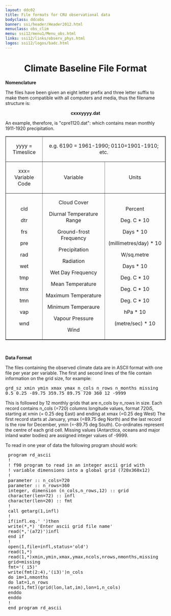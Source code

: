 ```yaml
---
layout: ddc02
title: File formats for CRU observational data
bodyclass: ddcobs
banner: ssi/header/Header2012.html
menuclass: obs_clim
menu: ssi12/menu1/Menu_obs.html
links: ssi12/links/observ_phys.html
logos: ssi12/logos/badc.html
---
```

 <div id="pagetitle">
 <h1 align="center">Climate Baseline File Format</h1>
 </div>
 <!-- End of Page Title Block -->
 
 <p></p>
 
 
 <p><a name="nm" id="nm"></a><b>Nomenclature</b></p>
 <p>The files have been given an eight letter prefix and three letter suffix to make them compatible
 with all computers and media, thus the filename structure is:</p>
 
 <p align="center"><b>cxxxyyyy.dat</b></p>
 
 <p>An example, therefore, is &quot;cpre1120.dat&quot;: which contains mean monthly 1911-1920 precipitation.</p>
 
 <table border="1" cellspacing="2" width="598" cellpadding="0" align="center">
 <tr>
 <td width="23%" height="17">
 <p align="center">yyyy = Timeslice</p>
 </td>
 <td width="78%" colspan="2" height="17">
 <p align="center">e.g. 6190 = 1961-1990; 0110=1901-1910; etc.</p>
 </td>
 </tr>
 <tr>
 <td width="23%" height="17">
 <p align="center">xxx= Variable Code</p>
 </td>
 <td width="39%" height="17">
 <p align="center">Variable</p>
 </td>
 <td width="39%" height="17">
 <p align="center">Units</p>
 </td>
 </tr>
 <tr>
 <td width="23%" height="17">
 <p align="center">cld</p>
 <p align="center">dtr</p>
 <p align="center">frs</p>
 <p align="center">pre</p>
 <p align="center">rad</p>
 <p align="center">wet</p>
 <p align="center">tmp</p>
 <p align="center">tmx</p>
 <p align="center">tmn</p>
 <p align="center">vap</p>
 <p align="center">wnd</p>
 </td>
 <td width="39%" height="17">
 <p align="center">Cloud Cover</p>
 <p align="center">Diurnal Temperature Range</p>
 <p align="center">Ground-frost Frequency</p>
 <p align="center">Precipitation</p>
 <p align="center">Radiation</p>
 <p align="center">Wet Day Frequency</p>
 <p align="center">Mean Temperature</p>
 <p align="center">Maximum Temperature</p>
 <p align="center">Minimum Temperaure</p>
 <p align="center">Vapour Pressure</p>
 <p align="center">Wind</p>
 </td>
 <td width="39%" height="17">
 <p align="center">Percent</p>
 <p align="center">Deg. C * 10</p>
 <p align="center">Days * 10</p>
 <p align="center">(millimetres/day) * 10</p>
 <p align="center">W/sq.metre</p>
 <p align="center">Days * 10</p>
 <p align="center">Deg. C * 10</p>
 <p align="center">Deg. C * 10</p>
 <p align="center">Deg. C * 10</p>
 <p align="center">hPa * 10</p>
 <p align="center">(metre/sec) * 10</p>
 </td>
 </tr>
 </table>
 
 <p>&nbsp;</p>
 
 <p><a name="df" id="df"></a><b>Data Format</b></p>
 
 <p>The files containing the observed climate data are in ASCII format with one file per year per variable.  The
 first and second lines of the file contain information on the grid size, for example:</p>
 
 <p><tt>grd_sz xmin ymin xmax ymax n_cols n_rows n_months missing</tt><br/>
 <tt>0.5 0.25 -89.75 359.75 89.75 720 360 12 -9999</tt></p>
 
 <p></p>
 
 <p>This is followed by 12 monthly grids that are n_cols by n_rows in size. Each record contains
 n_cols (=720) columns longitude values, format 720i5, starting at xmin (= 0.25 deg East) and
 ending at xmax (=0.25 deg West) The first record starts at January, ymax (=89.75 deg North)
 and the last record is the row for December, ymin (=-89.75 deg South). Co-ordinates represent
 the centre of each grid cell. Missing values (Antarctica, oceans and major inland water bodies)
 are assigned integer values of -9999.</p>
 
 <p></p>
 
 <p>To read in one year of data the following program should work:</p>
 
 
 <pre>
 program rd_ascii
 !
 ! f90 program to read in an integer ascii grid with
 ! variable dimensions into a global grid (720x360x12)
 !
 parameter :: n_cols=720
 parameter :: n_rows=360
 integer, dimension (n_cols,n_rows,12) :: grid
 character(len=72) :: infl
 character(len=20) :: fmt
 !
 call getarg(1,infl)
 !
 if(infl.eq.' ')then
 write(*,*) 'Enter ascii grid file name'
 read(*,'(a72)')infl
 end if
 !
 open(1,file=infl,status='old')
 read(1,*)
 read(1,*)xmin,ymin,xmax,ymax,ncols,nrows,nmonths,missing
 grid=missing
 fmt='( i5)'
 write(fmt(2:4),'(i3)')n_cols
 do im=1,nmonths
 do lat=1,n_rows
 read(1,fmt)(grid(lon,lat,im),lon=1,n_cols)
 enddo
 enddo
 !
 end program rd_ascii
 </pre>
 
